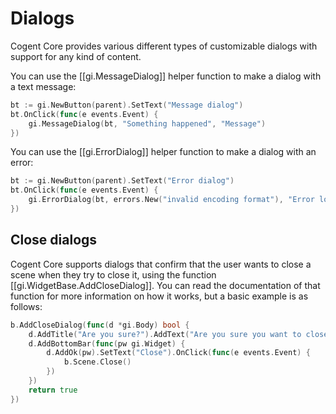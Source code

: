 # Dialogs

Cogent Core provides various different types of customizable dialogs with support for any kind of content.

You can use the [[gi.MessageDialog]] helper function to make a dialog with a text message:

```Go
bt := gi.NewButton(parent).SetText("Message dialog")
bt.OnClick(func(e events.Event) {
    gi.MessageDialog(bt, "Something happened", "Message")
})
```

You can use the [[gi.ErrorDialog]] helper function to make a dialog with an error:

```Go
bt := gi.NewButton(parent).SetText("Error dialog")
bt.OnClick(func(e events.Event) {
    gi.ErrorDialog(bt, errors.New("invalid encoding format"), "Error loading file")
})
```

## Close dialogs

Cogent Core supports dialogs that confirm that the user wants to close a scene when they try to close it, using the function [[gi.WidgetBase.AddCloseDialog]]. You can read the documentation of that function for more information on how it works, but a basic example is as follows: 

```go
b.AddCloseDialog(func(d *gi.Body) bool {
    d.AddTitle("Are you sure?").AddText("Are you sure you want to close the Cogent Core Demo?")
    d.AddBottomBar(func(pw gi.Widget) {
        d.AddOk(pw).SetText("Close").OnClick(func(e events.Event) {
            b.Scene.Close()
        })
    })
    return true
})
```